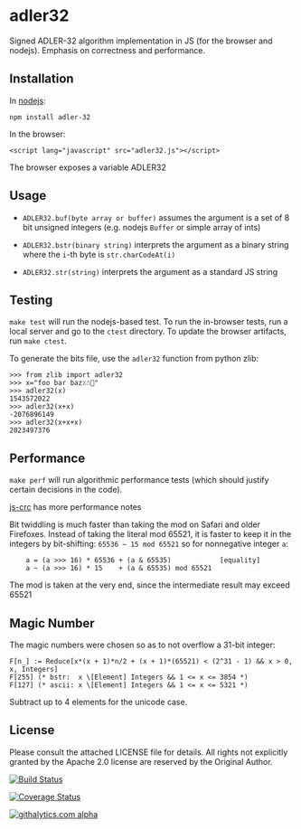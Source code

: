 # adler32

Signed ADLER-32 algorithm implementation in JS (for the browser and nodejs).
Emphasis on correctness and performance.

## Installation

In [nodejs](https://www.npmjs.org/package/adler-32):

    npm install adler-32

In the browser:

    <script lang="javascript" src="adler32.js"></script>

The browser exposes a variable ADLER32

## Usage

- `ADLER32.buf(byte array or buffer)` assumes the argument is a set of 8 bit
  unsigned integers (e.g. nodejs `Buffer` or simple array of ints)

- `ADLER32.bstr(binary string)` interprets the argument as a binary string where
  the `i`-th byte is `str.charCodeAt(i)`

- `ADLER32.str(string)` interprets the argument as a standard JS string

## Testing

`make test` will run the nodejs-based test.  To run the in-browser tests, run a
local server and go to the `ctest` directory.  To update the browser artifacts,
run `make ctest`.

To generate the bits file, use the `adler32` function from python zlib:

```
>>> from zlib import adler32
>>> x="foo bar baz٪☃🍣"
>>> adler32(x)
1543572022
>>> adler32(x+x)
-2076896149
>>> adler32(x+x+x)
2023497376
```

## Performance

`make perf` will run algorithmic performance tests (which should justify certain
decisions in the code).  

[js-crc](http://git.io/crc32) has more performance notes

Bit twiddling is much faster than taking the mod on Safari and older Firefoxes.
Instead of taking the literal mod 65521, it is faster to keep it in the integers
by bit-shifting: `65536 ~ 15 mod 65521` so for nonnegative integer `a`:

```
    a = (a >>> 16) * 65536 + (a & 65535)            [equality]
    a ~ (a >>> 16) * 15    + (a & 65535) mod 65521
```

The mod is taken at the very end, since the intermediate result may exceed 65521

## Magic Number

The magic numbers were chosen so as to not overflow a 31-bit integer:

```
F[n_] := Reduce[x*(x + 1)*n/2 + (x + 1)*(65521) < (2^31 - 1) && x > 0, x, Integers]
F[255] (* bstr:  x \[Element] Integers && 1 <= x <= 3854 *)
F[127] (* ascii: x \[Element] Integers && 1 <= x <= 5321 *)
```

Subtract up to 4 elements for the unicode case.

## License

Please consult the attached LICENSE file for details.  All rights not explicitly
granted by the Apache 2.0 license are reserved by the Original Author.

[![Build Status](https://travis-ci.org/SheetJS/js-adler32.svg?branch=master)](https://travis-ci.org/SheetJS/js-adler32)

[![Coverage Status](https://coveralls.io/repos/SheetJS/js-adler32/badge.png?branch=master)](https://coveralls.io/r/SheetJS/js-adler32?branch=master)

[![githalytics.com alpha](https://cruel-carlota.pagodabox.com/8827aa40b3fdbca7c7ad0f51c68b3379 "githalytics.com")](http://githalytics.com/SheetJS/js-adler32)

